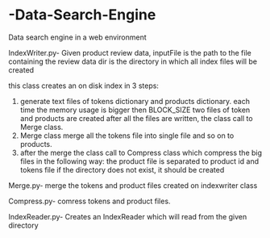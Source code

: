 # -Data-Search-Engine
 Data search engine in a web environment
 
IndexWriter.py​- Given product review data, inputFile is the
path to the file containing the review data dir is the directory in which all index files will be
created

this class creates an on disk index in 3 steps:
1. generate text files of tokens dictionary and products dictionary. each time the
memory usage is bigger then BLOCK_SIZE two files of token and products are
created after all the files are written, the class call to Merge class.
2. Merge class merge all the tokens file into single file and so on to products.
3. after the merge the class call to Compress class which compress the big files in the
following way: the product file is separated to product id and tokens file
if the directory does not exist, it should be created

Merge.py​- merge the tokens and product files created on indexwriter class

Compress.py​- comress tokens and product files.

IndexReader.py​​- Creates an IndexReader which will read from the given directory

